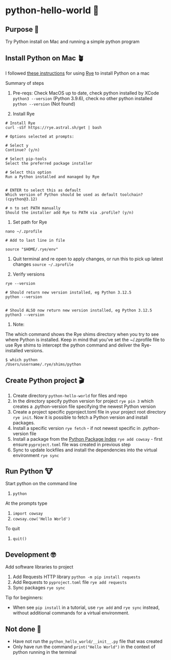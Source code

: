 # python-hello-world 🐍

## Purpose 💖

Try Python install on Mac and running a simple python program

## Install Python on Mac 🪴

I followed [these instructions](https://www.freecodecamp.org/news/how-to-install-python-on-a-mac) for using [Rye](https://rye.astral.sh/) to install Python on a mac

Summary of steps

1. Pre-reqs: Check MacOS up to date, check python installed by XCode `python3 --version` (Python 3.9.6), check no other python installed `python --version` (Not found)

1. Install Rye

```
# Install Rye
curl -sSf https://rye.astral.sh/get | bash

# Options selected at prompts:

# Select y
Continue? (y/n)

# Select pip-tools
Select the preferred package installer

# Select this option
Run a Python installed and managed by Rye


# ENTER to select this as default
Which version of Python should be used as default toolchain? (cpython@3.12)

# n to set PATH manually
Should the installer add Rye to PATH via .profile? (y/n)
```

1. Set path for Rye

```
nano ~/.zprofile

# Add to last line in file

source "$HOME/.rye/env"
```

1. Quit terminal and re open to apply changes, or run this to pick up latest changes `source ~/.zprofile`

1. Verify versions

```
rye --version

# Should return new version installed, eg Python 3.12.5
python --version


# Should ALSO now return new version installed, eg Python 3.12.5
python3 --version
```

1. Note:

The which command shows the Rye shims directory when you try to see where Python is installed.
Keep in mind that you've set the ~/.zprofile file to use Rye shims to intercept the python command and deliver the Rye-installed versions.

```
$ which python
/Users/username/.rye/shims/python
```

## Create Python project 🎬

1. Create directory `python-hello-world` for files and repo
1. In the directory specify python version for project `rye pin 3` which creates a .python-version file specifying the newest Python version
1. Create a project specific pyproject.toml file in your project root directory `rye init`. Now it is possible to fetch a Python version and install packages.
1. Install a specific version `rye fetch` - if not newest specific in .python-version file
1. Install a package from the [Python Package Index](https://pypi.org/) `rye add cowsay` - first ensure `pyproject.toml` file was created in previous step
1. Sync to update lockfiles and install the dependencies into the virtual environment `rye sync`

## Run Python 🐮

Start python on the command line

1. `python`

At the prompts type

1. `import cowsay`
1. `cowsay.cow('Hello World')`

To quit

1. `quit()`

## Development 🤓

Add software libraries to project

1. Add Requests HTTP library `python -m pip install requests`
1. Add Requests to `pyproject.toml` file `rye add requests`
1. Sync packages `rye sync`

Tip for beginners:

- When see `pip install` in a tutorial, use `rye add` and `rye sync` instead, without additional commands for a virtual environment.

## Not done 😬

- Have not run the `python_hello_world/__init__.py` file that was created
- Only have run the command `print("Hello World")` in the context of python running in the terminal
